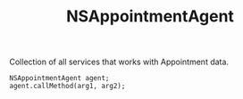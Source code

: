 ﻿---
uid: crmscript_ref_NSAppointmentAgent
title: NSAppointmentAgent
intellisense: Void.NSAppointmentAgent
keywords: NSAppointmentAgent
so.topic: reference
---

Collection of all services that works with Appointment data.

```crmscript
NSAppointmentAgent agent;
agent.callMethod(arg1, arg2);
```
